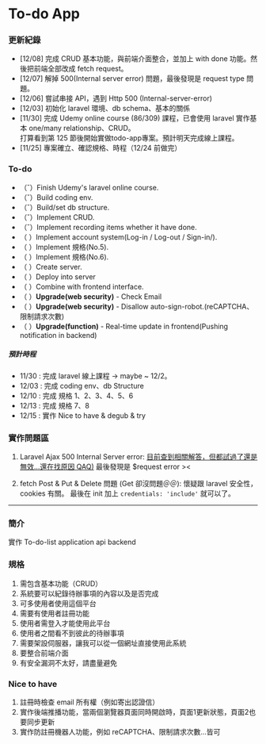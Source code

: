 # To-do App

### 更新紀錄
- [12/08] 完成 CRUD 基本功能，與前端介面整合，並加上 with done 功能。然後把前端全部改成 fetch request。
- [12/07] 解掉 500(Internal server error) 問題，最後發現是 request type 問題。
- [12/06] 嘗試串接 API，遇到 Http 500 (Internal-server-error)
- [12/03] 初始化 laravel 環境、db schema、基本的關係
- [11/30] 完成 Udemy online course (86/309) 課程，已會使用 laravel 實作基本 one/many relationship、CRUD。<br>打算看到第 125 節後開始實做todo-app專案。預計明天完成線上課程。
- [11/25] 專案確立、確認規格、時程（12/24 前做完）

### To-do
- （ˇ）Finish Udemy's laravel online course.
- （ˇ）Build coding env. 
- （ˇ）Build/set db structure.
- （ˇ）Implement CRUD.
- （ˇ）Implement recording items whether it have done.
- （ ）Implement account system(Log-in / Log-out / Sign-in/).
- （ ）Implement 規格(No.5).
- （ ）Implement 規格(No.6).
- （ ）Create server.
- （ ）Deploy into server
- （ ）Combine with frontend interface.
- （ ）**Upgrade(web security)** - Check Email
- （ ）**Upgrade(web security)** - Disallow auto-sign-robot.(reCAPTCHA、限制請求次數)
- （ ）**Upgrade(function)** - Real-time update in frontend(Pushing notification in backend)

##### 預計時程
- 11/30 : 完成 laravel 線上課程 -> maybe ~ 12/2。
- 12/03 : 完成 coding env、db Structure
- 12/10 : 完成 規格 1、2、3、4、5、6
- 12/13 : 完成 規格 7、8
- 12/15 : 實作 Nice to have & degub & try

### 實作問題區
1. Laravel Ajax 500 Internal Server error:
[目前查到相關解答，但都試過了還是無效...還在找原因 QAQ)](https://abbasharoon.me/how-to-fix-laravel-ajax-500-internal-server-error/)
最後發現是 $request error ><

2. fetch Post & Put & Delete 問題 (Get 卻沒問題＠＠):
懷疑跟 laravel 安全性，cookies 有關。
最後在 init 加上 `credentials: 'include'` 就可以了。

---

### 簡介
實作 To-do-list application api backend

### 規格
1. 需包含基本功能（CRUD）
2. 系統要可以紀錄待辦事項的內容以及是否完成
3. 可多使用者使用這個平台
4. 需要有使用者註冊功能
5. 使用者需登入才能使用此平台
6. 使用者之間看不到彼此的待辦事項
7. 需要架設伺服器，讓我可以從一個網址直接使用此系統
8. 要整合前端介面
9. 有安全漏洞不太好，請盡量避免

### Nice to have
1. 註冊時檢查 email 所有權（例如寄出認證信）
2. 實作後端推播功能，當兩個瀏覽器頁面同時開啟時，頁面1更新狀態，頁面2也要同步更新
3. 實作防註冊機器人功能，例如 reCAPTCHA、限制請求次數...皆可
